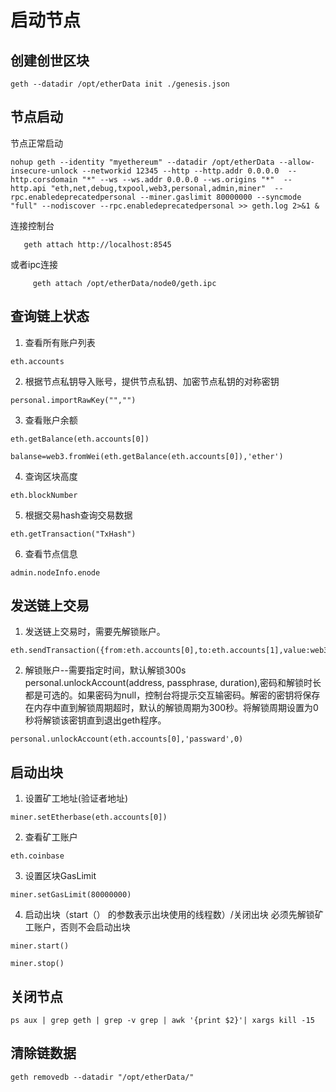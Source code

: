 
# 启动节点
## 创建创世区块
```shell
geth --datadir /opt/etherData init ./genesis.json
```
## 节点启动
节点正常启动
```golang
nohup geth --identity "myethereum" --datadir /opt/etherData --allow-insecure-unlock --networkid 12345 --http --http.addr 0.0.0.0  --http.corsdomain "*" --ws --ws.addr 0.0.0.0 --ws.origins "*"  --http.api "eth,net,debug,txpool,web3,personal,admin,miner"  --rpc.enabledeprecatedpersonal --miner.gaslimit 80000000 --syncmode "full" --nodiscover --rpc.enabledeprecatedpersonal >> geth.log 2>&1 &
```
连接控制台
```shell
   geth attach http://localhost:8545
```
或者ipc连接
```shell
     geth attach /opt/etherData/node0/geth.ipc
```
## 查询链上状态
1. 查看所有账户列表
```golang
eth.accounts
```
2. 根据节点私钥导入账号，提供节点私钥、加密节点私钥的对称密钥
```golang
personal.importRawKey("","")
```
3. 查看账户余额
```golang
eth.getBalance(eth.accounts[0])
```
```golang
balanse=web3.fromWei(eth.getBalance(eth.accounts[0]),'ether')
```
4. 查询区块高度
```golang
eth.blockNumber
```
5. 根据交易hash查询交易数据
```golang
eth.getTransaction("TxHash")
```
6. 查看节点信息
```golang
admin.nodeInfo.enode
```
## 发送链上交易
1. 发送链上交易时，需要先解锁账户。
```golang
eth.sendTransaction({from:eth.accounts[0],to:eth.accounts[1],value:web3.toWei(4,'ether')})
```
2. 解锁账户--需要指定时间，默认解锁300s
personal.unlockAccount(address, passphrase, duration),密码和解锁时长都是可选的。如果密码为null，控制台将提示交互输密码。解密的密钥将保存在内存中直到解锁周期超时，默认的解锁周期为300秒。将解锁周期设置为0秒将解锁该密钥直到退出geth程序。
```golang
personal.unlockAccount(eth.accounts[0],'passward',0)
```
## 启动出块
1. 设置矿工地址(验证者地址)
```golang
miner.setEtherbase(eth.accounts[0])
```
2. 查看矿工账户
```golang
eth.coinbase
```
3. 设置区块GasLimit
```golang
miner.setGasLimit(80000000)
```
4. 启动出块（start（） 的参数表示出块使用的线程数）/关闭出块
必须先解锁矿工账户，否则不会启动出块
```golang
miner.start()
```
```golang
miner.stop()
```
## 关闭节点
```golang
ps aux | grep geth | grep -v grep | awk '{print $2}'| xargs kill -15
```

## 清除链数据
```golang
geth removedb --datadir "/opt/etherData/"
```